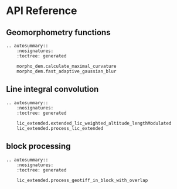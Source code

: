 # API Reference



## Geomorphometry functions

```{eval-rst}
.. autosummary::
    :nosignatures:
    :toctree: generated

    morpho_dem.calculate_maximal_curvature
    morpho_dem.fast_adaptive_gaussian_blur
```


## Line integral convolution

```{eval-rst}
.. autosummary::
    :nosignatures:
    :toctree: generated

    lic_extended.extended_lic_weighted_altitude_lengthModulated
    lic_extended.process_lic_extended
```


## block processing

```{eval-rst}
.. autosummary::
    :nosignatures:
    :toctree: generated

    lic_extended.process_geotiff_in_block_with_overlap
```
